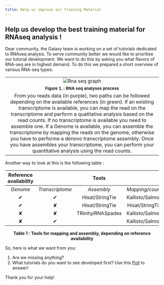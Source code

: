 ```yaml
---
title: Help us improve our Training Material
---
```


## Help us develop the best training material for RNAseq analysis ! 

Dear community, the Galaxy team is working on a set of tutorials dedicated to RNAseq analysis. To serve community better we would like to prioritise our tutorial development. We want to do this by asking you what flavors of RNA-seq are in highest demand. To do this we prepared a short overview of various RNA-seq types:


|                             |
|:-----------------------------:|
|![Rna seq graph](raseq2.png)|
|<small>**Figure 1. : RNA seq analyses process**
From you reads data (in purple), two paths can be followed depending on the available references (in green). If an existing transcriptome is available, you can map the read on the transcriptome and perform a quatitative analysis based on the read counts. If no transcriptome is available you need to assemble one. If a Genome is available, you can assemble the transcriptome by mapping the reads on the genome, otherwise you have to performe a denovo transcriptome assembly. Once you have assembles your transcriptome, you can perform your quantitative analysis using the read counts.</small>|


Another way to look at this is the following table :


|    Reference availability         ||    Tools                                        ||
|:--------------:|:----------------:|:----------------------:|:-----------------------:|
| *Genome*       | *Transcriptome*  | *Assembly*             | *Mapping/count*         |
|     &#10004;   |       &#10004;   |   Hisat/StringTie      |   Kallisto/Salmon       |
|     &#10004;   |       &#10008;   |   Hisat/StringTie      |   Hisat/StringTie       |
|     &#10008;   |       &#10008;   |   TRinity/RNASpades    |   Kallisto/Salmon       |
|     &#10008;   |       &#10004;   |                        |   Kallisto/Salmon       |

<center><b>Table 1 : Tools for mapping and assembly, depending on reference availability</b></center>

So, here is what we want from you:

1. Are we missing anything?
2. What tutorials do you want to see developed first? Use this [Poll](https://goo.gl/forms/Y6JFw25ZuQvQXSHR2) to answer!

Thank you for your help!